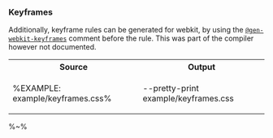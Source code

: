 ### Keyframes

Additionally, keyframe rules can be generated for webkit, by using the [`@gen-webkit-keyframes`](t) comment before the rule. This was part of the compiler however not documented.

<table>
<tr><th>Source</th><th>Output</th></tr>
<!-- block-start -->
<tr><td>

%EXAMPLE: example/keyframes.css%
</td>
<td>

<java jar="closure-stylesheets.jar" lang="css">
  --pretty-print example/keyframes.css
</java>
</td></tr>
</table>

%~%